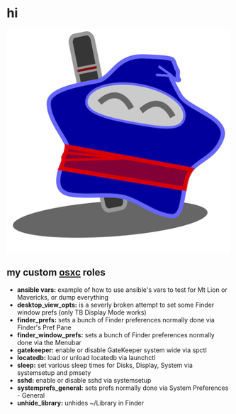 hi
==

![ninjabong](ninjastar.jpg "ninjabong")

my custom [osxc](http://osxc.github.io) roles
--------------------
-   **ansible vars:** example of how to use ansible's vars to test for Mt Lion or Mavericks, or dump everything
-   **desktop_view_opts:** is a severly broken attempt to set some Finder window prefs (only TB Display Mode works)
-   **finder\_prefs:** sets a bunch of Finder preferences normally done via Finder's Pref Pane
-   **finder\_window\_prefs:**  sets a bunch of Finder preferences normally done via the Menubar
-   **gatekeeper:** enable or disable GateKeeper system wide via spctl
-   **locatedb:** load or unload locatedb via launchctl
-   **sleep:** set various sleep times for Disks, Display, System via systemsetup and pmsety
-   **sshd:** enable or disable sshd via systemsetup
-   **systemprefs\_general:** sets prefs normally done via System Preferences \- General
-   **unhide\_library:** unhides ~/Library in Finder
